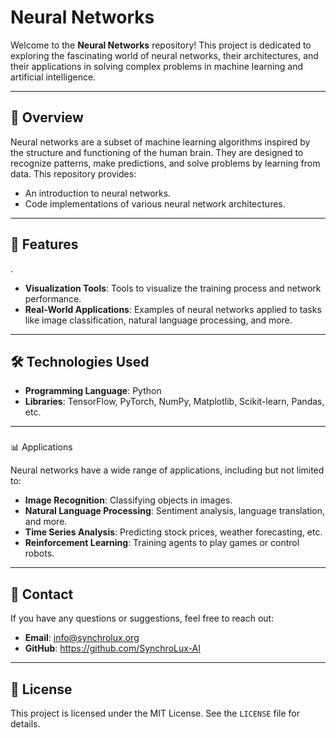 # Neural Networks

Welcome to the **Neural Networks** repository! This project is dedicated to exploring the fascinating world of neural networks, their architectures, and their applications in solving complex problems in machine learning and artificial intelligence.

---

## 📖 Overview

Neural networks are a subset of machine learning algorithms inspired by the structure and functioning of the human brain. They are designed to recognize patterns, make predictions, and solve problems by learning from data. This repository provides:

- An introduction to neural networks.
- Code implementations of various neural network architectures.
  
---

## 🧠 Features

<!--- **Comprehensive Tutorials**: Step-by-step guides to understanding and implementing neural networks. -->
<!--- **Code Examples**: Ready-to-use Python code for popular architectures like feedforward networks, convolutional neural networks (CNNs), and recurrent neural networks (RNNs) -->.
- <b>Visualization Tools</b>: Tools to visualize the training process and network performance.
- <b>Real-World Applications</b>: Examples of neural networks applied to tasks like image classification, natural language processing, and more.

---

<!-- ## 🚀 Getting Started

To get started with this repository, follow these steps:

1. **Clone the Repository**:
   ```bash
   git clone https://github.com/your-username/neural-networks.git
   cd neural-networks
   ```

2. **Install Dependencies**:
   Ensure you have Python installed. Then, install the required libraries:
   ```bash
   pip install -r requirements.txt
   ```

3. **Run Examples**:
   Navigate to the `examples` directory and run any of the provided scripts:
   ```bash
   python examples/example_script.py
   ```

---

## 📂 Repository Structure

```
neural-networks/
│
├── examples/               # Example scripts for various neural network tasks
├── models/                 # Predefined neural network architectures
├── data/                   # Sample datasets for training and testing
├── utils/                  # Utility functions for data preprocessing and visualization
├── requirements.txt        # List of dependencies
└── README.md               # Project documentation
```

--- 
-->

## 🛠️ Technologies Used

- <b>Programming Language</b>: Python
- <b>Libraries</b>: TensorFlow, PyTorch, NumPy, Matplotlib, Scikit-learn, Pandas, etc.

---

<h3></h3> 📊 Applications </h3>

Neural networks have a wide range of applications, including but not limited to:

- <b>Image Recognition</b>: Classifying objects in images.
- <b>Natural Language Processing</b>: Sentiment analysis, language translation, and more.
- <b>Time Series Analysis</b>: Predicting stock prices, weather forecasting, etc.
- <b>Reinforcement Learning</b>: Training agents to play games or control robots.

---

## 📧 Contact

If you have any questions or suggestions, feel free to reach out:

- <b>Email</b>: info@synchrolux.org
- <b>GitHub</b>: https://github.com/SynchroLux-AI

---

## 📜 License

This project is licensed under the MIT License. See the `LICENSE` file for details.
